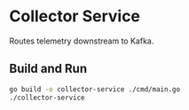 # Collector Service

Routes telemetry downstream to Kafka.

## Build and Run

```bash
go build -o collector-service ./cmd/main.go
./collector-service
```
